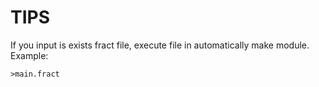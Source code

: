 # TIPS

If you input is exists fract file, execute file in automatically make module.
<br>
Example:
```
>main.fract
```
